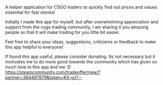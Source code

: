 A helper application for CSGO traders to quickly find out prices and values essential for fast stonks!

Initially I made this app for myself, but after overwhelming appreciation and support from the csgo trading community, I am sharing it you amazing people so that it will make trading for you little bit easier.

Feel free to share your ideas, suggestions, criticisms or feedback to make this app helpful to everyone!

If found this app useful, please consider donating. Its not necessary but it motivates me to do more good towards the community which has given so much love to this app and me :D 
https://steamcommunity.com/tradeoffer/new/?partner=364497879&token=KX-gz1--